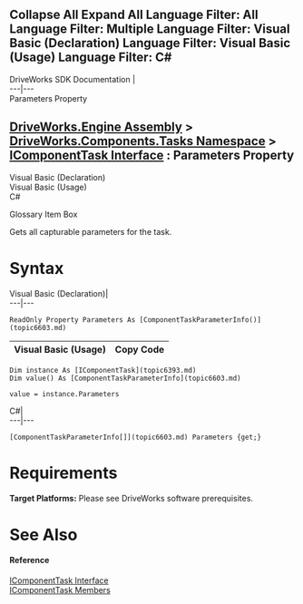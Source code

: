 Collapse All Expand All Language Filter: All  Language Filter: Multiple  Language Filter: Visual Basic (Declaration) Language Filter: Visual Basic (Usage) Language Filter: C#  
---  
DriveWorks SDK Documentation  |   
---|---  
Parameters Property   
  
[DriveWorks.Engine Assembly](topic2156.md) > [DriveWorks.Components.Tasks Namespace](topic6391.md) > [IComponentTask Interface](topic6393.md) : Parameters Property  
---  
  
Visual Basic (Declaration)    
Visual Basic (Usage)    
C# 

Glossary Item Box

Gets all capturable parameters for the task. 

# Syntax

Visual Basic (Declaration)|   
---|---  
      
    
    ReadOnly Property Parameters As [ComponentTaskParameterInfo()](topic6603.md)  
  
Visual Basic (Usage)| Copy Code  
---|---  
      
    
    Dim instance As [IComponentTask](topic6393.md)
    Dim value() As [ComponentTaskParameterInfo](topic6603.md)
     
    value = instance.Parameters  
  
C#|   
---|---  
      
    
    [ComponentTaskParameterInfo[]](topic6603.md) Parameters {get;}  
  
# Requirements

**Target Platforms:** Please see DriveWorks software prerequisites.

# See Also

#### Reference

[IComponentTask Interface](topic6393.md)   
[IComponentTask Members](topic6394.md)


